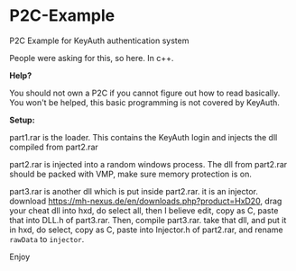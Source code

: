 # P2C-Example
P2C Example for KeyAuth authentication system

People were asking for this, so here. In c++.

**Help?**

You should not own a P2C if you cannot figure out how to read basically. You won't be helped, this basic programming is not covered by KeyAuth.

**Setup:**

part1.rar is the loader. This contains the KeyAuth login and injects the dll compiled from part2.rar

part2.rar is injected into a random windows process. The dll from part2.rar should be packed with VMP, make sure memory protection is on.

part3.rar is another dll which is put inside part2.rar. it is an injector. download https://mh-nexus.de/en/downloads.php?product=HxD20, drag your cheat dll into hxd, do select all, then I believe edit, copy as C, paste that into DLL.h of part3.rar. Then, compile part3.rar. take that dll, and put it in hxd, do select, copy as C, paste into Injector.h of part2.rar, and rename `rawData` to `injector`.

Enjoy
